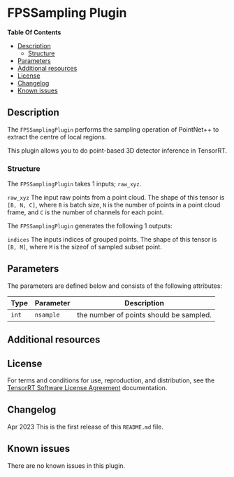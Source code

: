 # FPSSampling Plugin

**Table Of Contents**

- [Description](#description)
  * [Structure](#structure)
- [Parameters](#parameters)
- [Additional resources](#additional-resources)
- [License](#license)
- [Changelog](#changelog)
- [Known issues](#known-issues)

## Description

The `FPSSamplingPlugin` performs the sampling operation of PointNet++ to extract the centre of local regions.

This plugin allows you to do point-based 3D detector inference in TensorRT.

### Structure

The `FPSSamplingPlugin` takes 1 inputs; `raw_xyz`.

`raw_xyz`
The input raw points from a point cloud. The shape of this tensor is `[B, N, C]`, where `B` is batch size, `N` is the
number of points in a point cloud frame, and `C` is the number of channels for each point.

The `FPSSamplingPlugin` generates the following 1 outputs:

`indices`
The inputs indices of grouped points. The shape of this tensor is `[B, M]`, where `M` is the sizeof of sampled subset point.


## Parameters

The parameters are defined below and consists of the following attributes:

| Type             | Parameter           | Description
|------------------|---------------------|--------------------------------------------------------
| `int`            | `nsample`           | the number of points should be sampled.

## Additional resources

## License

For terms and conditions for use, reproduction, and distribution, see
the [TensorRT Software License Agreement](https://docs.nvidia.com/deeplearning/sdk/tensorrt-sla/index.html)
documentation.

## Changelog
Apr 2023
This is the first release of this `README.md` file.

## Known issues

There are no known issues in this plugin.
